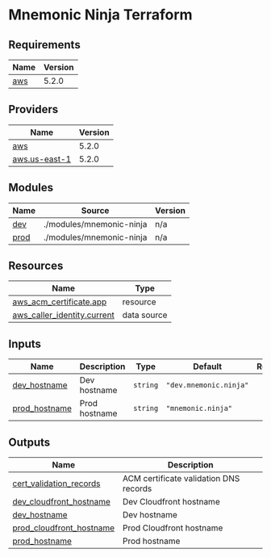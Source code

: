 # Mnemonic Ninja Terraform

<!-- BEGINNING OF PRE-COMMIT-TERRAFORM DOCS HOOK -->
## Requirements

| Name | Version |
|------|---------|
| <a name="requirement_aws"></a> [aws](#requirement\_aws) | 5.2.0 |

## Providers

| Name | Version |
|------|---------|
| <a name="provider_aws"></a> [aws](#provider\_aws) | 5.2.0 |
| <a name="provider_aws.us-east-1"></a> [aws.us-east-1](#provider\_aws.us-east-1) | 5.2.0 |

## Modules

| Name | Source | Version |
|------|--------|---------|
| <a name="module_dev"></a> [dev](#module\_dev) | ./modules/mnemonic-ninja | n/a |
| <a name="module_prod"></a> [prod](#module\_prod) | ./modules/mnemonic-ninja | n/a |

## Resources

| Name | Type |
|------|------|
| [aws_acm_certificate.app](https://registry.terraform.io/providers/hashicorp/aws/5.2.0/docs/resources/acm_certificate) | resource |
| [aws_caller_identity.current](https://registry.terraform.io/providers/hashicorp/aws/5.2.0/docs/data-sources/caller_identity) | data source |

## Inputs

| Name | Description | Type | Default | Required |
|------|-------------|------|---------|:--------:|
| <a name="input_dev_hostname"></a> [dev\_hostname](#input\_dev\_hostname) | Dev hostname | `string` | `"dev.mnemonic.ninja"` | no |
| <a name="input_prod_hostname"></a> [prod\_hostname](#input\_prod\_hostname) | Prod hostname | `string` | `"mnemonic.ninja"` | no |

## Outputs

| Name | Description |
|------|-------------|
| <a name="output_cert_validation_records"></a> [cert\_validation\_records](#output\_cert\_validation\_records) | ACM certificate validation DNS records |
| <a name="output_dev_cloudfront_hostname"></a> [dev\_cloudfront\_hostname](#output\_dev\_cloudfront\_hostname) | Dev Cloudfront hostname |
| <a name="output_dev_hostname"></a> [dev\_hostname](#output\_dev\_hostname) | Dev hostname |
| <a name="output_prod_cloudfront_hostname"></a> [prod\_cloudfront\_hostname](#output\_prod\_cloudfront\_hostname) | Prod Cloudfront hostname |
| <a name="output_prod_hostname"></a> [prod\_hostname](#output\_prod\_hostname) | Prod hostname |
<!-- END OF PRE-COMMIT-TERRAFORM DOCS HOOK -->
